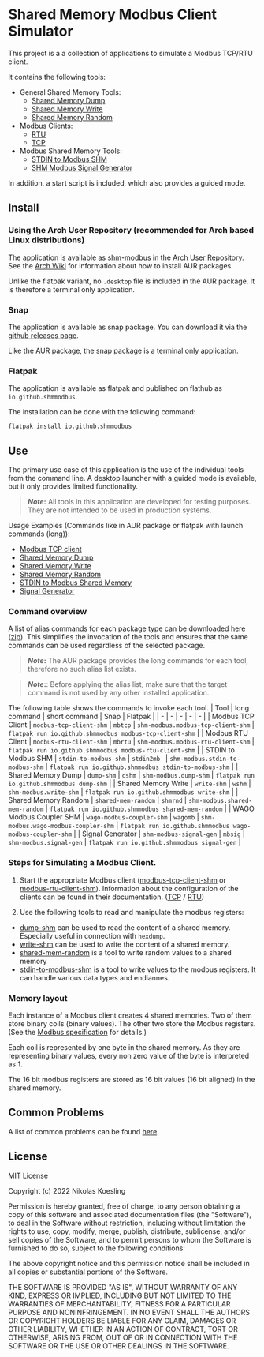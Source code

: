 # Shared Memory Modbus Client Simulator

This project is a a collection of applications to simulate a Modbus TCP/RTU client. 

It contains the following tools:

- General Shared Memory Tools:
  - [Shared Memory Dump](https://nikolask-source.github.io/dump_shm/)
  - [Shared Memory Write](https://nikolask-source.github.io/write_shm/)
  - [Shared Memory Random](https://nikolask-source.github.io/shared_mem_random/)
- Modbus Clients:
  - [RTU](https://nikolask-source.github.io/modbus_rtu_client_shm/)
  - [TCP](https://nikolask-source.github.io/modbus_tcp_client_shm/)
- Modbus Shared Memory Tools:
  - [STDIN to Modbus SHM](https://nikolask-source.github.io/stdin_to_modbus_shm/)
  - [SHM Modbus Signal Generator](https://nikolask-source.github.io/shm-modbus-signal-gen/)

In addition, a start script is included, which also provides a guided mode.

## Install

### Using the Arch User Repository (recommended for Arch based Linux distributions)
The application is available as [shm-modbus](https://aur.archlinux.org/packages/shm-modbus) in the [Arch User Repository](https://aur.archlinux.org/).
See the [Arch Wiki](https://wiki.archlinux.org/title/Arch_User_Repository) for information about how to install AUR packages.

Unlike the flatpak variant, no ```.desktop``` file is included in the AUR package.
It is therefore a terminal only application.


### Snap
The application is available as snap package.
You can download it via the [github releases page](https://github.com/NikolasK-source/SHM_Modbus/releases).

Like the AUR package, the snap package is a terminal only application.


### Flatpak
The application is available as flatpak and published on flathub as ```io.github.shmmodbus```.

The installation can be done with the following command: 
```
flatpak install io.github.shmmodbus
```


## Use

The primary use case of this application is the use of the individual tools from the command line.
A desktop launcher with a guided mode is available, but it only provides limited functionality.

> **_Note_:** All tools in this application are developed for testing purposes. They are not intended to be used in production systems.  

Usage Examples (Commands like in AUR package or flatpak with launch commands (long)):
- [Modbus TCP client](examples/tcp_client.md)
- [Shared Memory Dump](examples/dump_shm.md)
- [Shared Memory Write](examples/write_shm.md)
- [Shared Memory Random](examples/shm_random.md)
- [STDIN to Modbus Shared Memory](examples/stdin_to_shm.md)
- [Signal Generator](examples/signal_gen.md)

### Command overview

A list of alias commands for each package type can be downloaded [here](https://gist.github.com/NikolasK-source/8e45d7509487e9b23dca1fa452c35aa4) ([zip](https://gist.github.com/NikolasK-source/8e45d7509487e9b23dca1fa452c35aa4/archive/ec201a93b6f79389000824339b799dacf216b96b.zip)).
This simplifies the invocation of the tools and ensures that the same commands can be used regardless of the selected package.

>**_Note_:** The AUR package provides the long commands for each tool, therefore no such alias list exists.

>**_Note_:**: Before applying the alias list, make sure that the target command is not used by any other installed application.

The following table shows the commands to invoke each tool.
| Tool | long command | short command | Snap | Flatpak |
| - | - | - | - | - |
| Modbus TCP Client | ```modbus-tcp-client-shm``` | ```mbtcp``` | ```shm-modbus.modbus-tcp-client-shm``` | ```flatpak run io.github.shmmodbus modbus-tcp-client-shm``` |
| Modbus RTU Client | ```modbus-rtu-client-shm``` | ```mbrtu``` | ```shm-modbus.modbus-rtu-client-shm``` | ```flatpak run io.github.shmmodbus modbus-rtu-client-shm``` |
| STDIN to Modbus SHM | ```stdin-to-modbus-shm``` | ```stdin2mb ``` | ```shm-modbus.stdin-to-modbus-shm``` | ```flatpak run io.github.shmmodbus stdin-to-modbus-shm``` |
| Shared Memory Dump | ```dump-shm``` | ```dshm``` | ```shm-modbus.dump-shm``` | ```flatpak run io.github.shmmodbus dump-shm``` |
| Shared Memory Write | ```write-shm``` | ```wshm``` | ```shm-modbus.write-shm``` | ```flatpak run io.github.shmmodbus write-shm``` |
| Shared Memory Random | ```shared-mem-random``` | ```shmrnd``` | ```shm-modbus.shared-mem-random``` | ```flatpak run io.github.shmmodbus shared-mem-random``` |
| WAGO Modbus Coupler SHM | ```wago-modbus-coupler-shm``` | ```wagomb``` | ```shm-modbus.wago-modbus-coupler-shm``` | ```flatpak run io.github.shmmodbus wago-modbus-coupler-shm``` |
| Signal Generator | ```shm-modbus-signal-gen```  | ```mbsig``` | ```shm-modbus.signal-gen``` | ```flatpak run io.github.shmmodbus signal-gen``` |

### Steps for Simulating a Modbus Client.

1. Start the appropriate Modbus client ([modbus-tcp-client-shm](https://nikolask-source.github.io/modbus_tcp_client_shm/) or [modbus-rtu-client-shm](https://nikolask-source.github.io/modbus_rtu_client_shm/)).
Information about the configuration of the clients can be found in their documentation.
([TCP](https://nikolask-source.github.io/modbus_tcp_client_shm/) / [RTU](https://nikolask-source.github.io/modbus_rtu_client_shm/))

2. Use the following tools to read and manipulate the modbus registers:
  - [dump-shm](https://nikolask-source.github.io/dump_shm/) can be used to read the content of a shared memory. 
  Especially useful in connection with ```hexdump```.
  - [write-shm](https://nikolask-source.github.io/write_shm/) can be used to write the content of a shared memory.
  - [shared-mem-random](https://nikolask-source.github.io/shared_mem_random/) is a tool to write random values to a shared memory
  - [stdin-to-modbus-shm](https://nikolask-source.github.io/stdin_to_modbus_shm/) is a tool to write values to the modbus registers. It can handle various data types and endiannes.

### Memory layout
Each instance of a Modbus client creates 4 shared memories.
Two of them store binary coils (binary values). 
The other two store the Modbus registers. 
(See the [Modbus specification](https://modbus.org/docs/Modbus_Application_Protocol_V1_1b3.pdf) for details.)

Each coil is represented by one byte in the shared memory.
As they are representing binary values, every non zero value of the byte is interpreted as 1.

The 16 bit modbus registers are stored as 16 bit values (16 bit aligned) in the shared memory.

## Common Problems
A list of common problems can be found [here](common_problems.md).

## License

MIT License

Copyright (c) 2022 Nikolas Koesling

Permission is hereby granted, free of charge, to any person obtaining a copy
of this software and associated documentation files (the "Software"), to deal
in the Software without restriction, including without limitation the rights
to use, copy, modify, merge, publish, distribute, sublicense, and/or sell
copies of the Software, and to permit persons to whom the Software is
furnished to do so, subject to the following conditions:

The above copyright notice and this permission notice shall be included in all
copies or substantial portions of the Software.

THE SOFTWARE IS PROVIDED "AS IS", WITHOUT WARRANTY OF ANY KIND, EXPRESS OR
IMPLIED, INCLUDING BUT NOT LIMITED TO THE WARRANTIES OF MERCHANTABILITY,
FITNESS FOR A PARTICULAR PURPOSE AND NONINFRINGEMENT. IN NO EVENT SHALL THE
AUTHORS OR COPYRIGHT HOLDERS BE LIABLE FOR ANY CLAIM, DAMAGES OR OTHER
LIABILITY, WHETHER IN AN ACTION OF CONTRACT, TORT OR OTHERWISE, ARISING FROM,
OUT OF OR IN CONNECTION WITH THE SOFTWARE OR THE USE OR OTHER DEALINGS IN THE
SOFTWARE.
